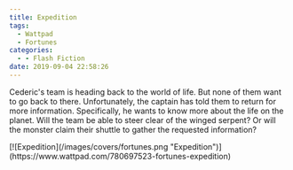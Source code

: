 ```yaml
---
title: Expedition
tags:
  - Wattpad
  - Fortunes
categories:
  - - Flash Fiction
date: 2019-09-04 22:58:26
---
```


Cederic's team is heading back to the world of life. But none of them want to go back to there. Unfortunately, the captain has told them to return for more information. Specifically, he wants to know more about the life on the planet. Will the team be able to steer clear of the winged serpent? Or will the monster claim their shuttle to gather the requested information?<!-- more -->

<div class="center">[![Expedition](/images/covers/fortunes.png "Expedition")](https://www.wattpad.com/780697523-fortunes-expedition)</div>